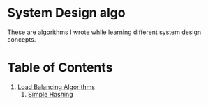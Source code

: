 # System Design algo

These are algorithms I wrote while learning different system design concepts.


# Table of Contents

1. [Load Balancing Algorithms](loadBalancingAlgo)
   1. [Simple Hashing](loadBalancingAlgo/simpleHashing.go)
